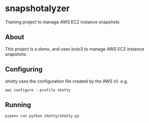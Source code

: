 # snapshotalyzer
Training project to manage AWS EC2 instance snapshots

## About
This project is a demo, and uses boto3 to manage AWS EC2 instance snapshots.

## Configuring
shotty uses the configuration file created by the AWS cli. e.g.

`aws configure --profile shotty`

## Running
`pipenv run python shotty/shotty.py`
